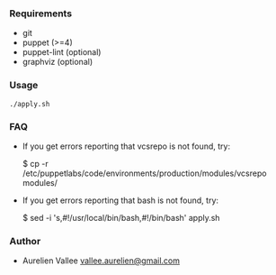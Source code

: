### Requirements

- git
- puppet (>=4)
- puppet-lint (optional)
- graphviz (optional)

### Usage

    ./apply.sh

### FAQ

- If you get errors reporting that vcsrepo is not found, try:

    $ cp -r /etc/puppetlabs/code/environments/production/modules/vcsrepo modules/

- If you get errors reporting that bash is not found, try:

    $ sed -i 's,#!/usr/local/bin/bash,#!/bin/bash' apply.sh

### Author

- Aurelien Vallee <vallee.aurelien@gmail.com>
